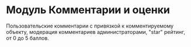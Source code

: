 Модуль Комментарии и оценки
====================

Пользовательские комментарии с привязкой к комментируемому объекту, модерация комментариев администраторами, "star" рейтинг, от 0 до 5 баллов.